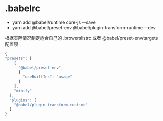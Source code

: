 # .babelrc

- yarn add  @babel/runtime core-js --save
- yarn add @babel/preset-env @babel/plugin-transform-runtime --dev

根据实际情况制定适合自己的 .browerslistrc 或者 @babel/preset-env/targets 配置项

```js
{
"presets": [
    [
      "@babel/preset-env",
      {
        "useBuiltIns": "usage"
      }
    ],
    "minify"
  ],
  "plugins": [
    "@babel/plugin-transform-runtime"
  ]
}

```
